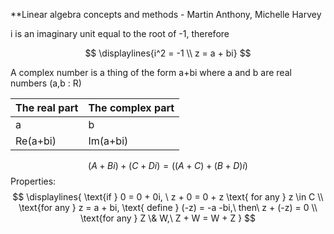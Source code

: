 **Linear algebra concepts and methods - Martin Anthony, Michelle Harvey

i is an imaginary unit equal to the root of -1, therefore

$$
\displaylines{i^2 = -1 \\ z = a + bi}
$$

A complex number is a thing of the form a+bi where a and b are real numbers (a,b : R)


| The real part | The complex part |
| ------------- | ---------------- |
| a             | b                |
| Re(a+bi)      | Im(a+bi)         |
$$
(A + Bi) + (C + Di) = ( (A + C) + (B + D)i)
$$
Properties:
$$
\displaylines{
\text{if } 0 = 0 + 0i, \ z + 0 = 0 + z \text{ for any } z \in C \\
\text{for any } z = a + bi, \text{ define } (-z) = -a -bi,\ then\ z + (-z) = 0 \\
\text{for any } Z \& W,\ Z + W = W + Z
}
$$

